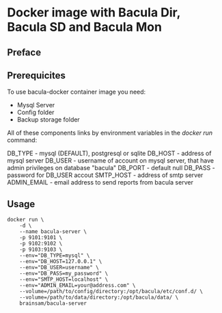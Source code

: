 # Docker image with Bacula Dir, Bacula SD and Bacula Mon

## Preface

## Prerequicites

To use bacula-docker container image you need:

* Mysql Server
* Config folder
* Backup storage folder

All of these components links by environment variables in the *docker run* command:

DB_TYPE - mysql (DEFAULT), postgresql or sqlite
DB_HOST - address of mysql server
DB_USER - username of account on mysql server, that have admin privileges on database "bacula"
DB_PORT - default null
DB_PASS - password for DB_USER accout
SMTP_HOST - address of smtp server
ADMIN_EMAIL - email address to send reports from bacula server



## Usage

```
docker run \
    -d \
    --name bacula-server \
    -p 9101:9101 \
    -p 9102:9102 \
    -p 9103:9103 \
	--env="DB_TYPE=mysql" \
    --env="DB_HOST=127.0.0.1" \
    --env="DB_USER=username" \
    --env="DB_PASS=my_password" \
    --env="SMTP_HOST=localhost" \
    --env="ADMIN_EMAIL=your@address.com" \
    --volume=/path/to/config/directory:/opt/bacula/etc/conf.d/ \
    --volume=/path/to/data/directory:/opt/bacula/data/ \
    brainsam/bacula-server

``` 
